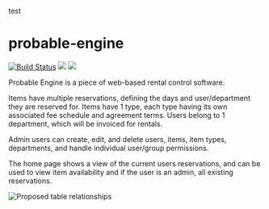 test
# probable-engine
[![Build Status](https://travis-ci.org/umts/probable-engine.svg?branch=master)](https://travis-ci.org/umts/probable-engine)
<a href="https://codeclimate.com/github/umts/probable-engine"><img src="https://codeclimate.com/github/umts/probable-engine/badges/gpa.svg" /></a>
<a href="https://codeclimate.com/github/umts/probable-engine/coverage"><img src="https://codeclimate.com/github/umts/probable-engine/badges/coverage.svg" /></a>

Probable Engine is a piece of web-based rental control software.

Items have multiple reservations, defining the days and user/department they are reserved for.
Items have 1 type, each type having its own associated fee schedule and agreement terms.
Users belong to 1 department, which will be invoiced for rentals.

Admin users can create, edit, and delete users, items, item types, departments, and handle individual user/group permissions.

The home page shows a view of the current users reservations, and can be used to view item availability and if the user is an admin, all existing reservations.

![Proposed table relationships](https://github.com/umts/probable-engine/blob/master/Golfcart%20Schema.png)
